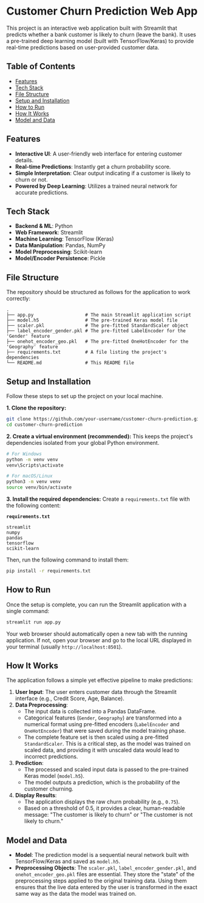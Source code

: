 # Customer Churn Prediction Web App

This project is an interactive web application built with Streamlit that predicts whether a bank customer is likely to churn (leave the bank). It uses a pre-trained deep learning model (built with TensorFlow/Keras) to provide real-time predictions based on user-provided customer data.

  <!-- You can replace this with a real screenshot of your app -->

## Table of Contents
- [Features](#features)
- [Tech Stack](#tech-stack)
- [File Structure](#file-structure)
- [Setup and Installation](#setup-and-installation)
- [How to Run](#how-to-run)
- [How It Works](#how-it-works)
- [Model and Data](#model-and-data)

## Features

-   **Interactive UI**: A user-friendly web interface for entering customer details.
-   **Real-time Predictions**: Instantly get a churn probability score.
-   **Simple Interpretation**: Clear output indicating if a customer is likely to churn or not.
-   **Powered by Deep Learning**: Utilizes a trained neural network for accurate predictions.

## Tech Stack

-   **Backend & ML**: Python
-   **Web Framework**: Streamlit
-   **Machine Learning**: TensorFlow (Keras)
-   **Data Manipulation**: Pandas, NumPy
-   **Model Preprocessing**: Scikit-learn
-   **Model/Encoder Persistence**: Pickle

## File Structure

The repository should be structured as follows for the application to work correctly:

```
.
├── app.py                   # The main Streamlit application script
├── model.h5                 # The pre-trained Keras model file
├── scaler.pkl               # The pre-fitted StandardScaler object
├── label_encoder_gender.pkl # The pre-fitted LabelEncoder for the 'Gender' feature
├── onehot_encoder_geo.pkl   # The pre-fitted OneHotEncoder for the 'Geography' feature
├── requirements.txt         # A file listing the project's dependencies
└── README.md                # This README file
```

## Setup and Installation

Follow these steps to set up the project on your local machine.

**1. Clone the repository:**
```bash
git clone https://github.com/your-username/customer-churn-prediction.git
cd customer-churn-prediction
```

**2. Create a virtual environment (recommended):**
This keeps the project's dependencies isolated from your global Python environment.
```bash
# For Windows
python -m venv venv
venv\Scripts\activate

# For macOS/Linux
python3 -m venv venv
source venv/bin/activate
```

**3. Install the required dependencies:**
Create a `requirements.txt` file with the following content:

**`requirements.txt`**
```
streamlit
numpy
pandas
tensorflow
scikit-learn
```

Then, run the following command to install them:
```bash
pip install -r requirements.txt
```

## How to Run

Once the setup is complete, you can run the Streamlit application with a single command:

```bash
streamlit run app.py
```

Your web browser should automatically open a new tab with the running application. If not, open your browser and go to the local URL displayed in your terminal (usually `http://localhost:8501`).

## How It Works

The application follows a simple yet effective pipeline to make predictions:

1.  **User Input**: The user enters customer data through the Streamlit interface (e.g., Credit Score, Age, Balance).
2.  **Data Preprocessing**:
    -   The input data is collected into a Pandas DataFrame.
    -   Categorical features (`Gender`, `Geography`) are transformed into a numerical format using pre-fitted encoders (`LabelEncoder` and `OneHotEncoder`) that were saved during the model training phase.
    -   The complete feature set is then scaled using a pre-fitted `StandardScaler`. This is a critical step, as the model was trained on scaled data, and providing it with unscaled data would lead to incorrect predictions.
3.  **Prediction**:
    -   The processed and scaled input data is passed to the pre-trained Keras model (`model.h5`).
    -   The model outputs a prediction, which is the probability of the customer churning.
4.  **Display Results**:
    -   The application displays the raw churn probability (e.g., `0.75`).
    -   Based on a threshold of 0.5, it provides a clear, human-readable message: "The customer is likely to churn" or "The customer is not likely to churn."

## Model and Data

-   **Model**: The prediction model is a sequential neural network built with TensorFlow/Keras and saved as `model.h5`.
-   **Preprocessing Objects**: The `scaler.pkl`, `label_encoder_gender.pkl`, and `onehot_encoder_geo.pkl` files are essential. They store the "state" of the preprocessing steps applied to the original training data. Using them ensures that the live data entered by the user is transformed in the exact same way as the data the model was trained on.


